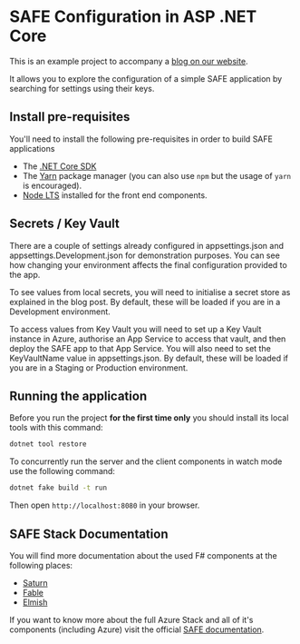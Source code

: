 # SAFE Configuration in ASP .NET Core

This is an example project to accompany a [blog on our website](https://www.compositional-it.com/news-blog/configuration-secrets-and-keyvault-with-asp-net-core/).

It allows you to explore the configuration of a simple SAFE application by searching for settings using their keys.

## Install pre-requisites

You'll need to install the following pre-requisites in order to build SAFE applications

* The [.NET Core SDK](https://www.microsoft.com/net/download)
* The [Yarn](https://yarnpkg.com/lang/en/docs/install/) package manager (you can also use `npm` but the usage of `yarn` is encouraged).
* [Node LTS](https://nodejs.org/en/download/) installed for the front end components.

## Secrets / Key Vault

There are a couple of settings already configured in appsettings.json and appsettings.Development.json for demonstration purposes. You can see how changing your environment affects the final configuration provided to the app.

To see values from local secrets, you will need to initialise a secret store as explained in the blog post. By default, these will be loaded if you are in a Development environment.

To access values from Key Vault you will need to set up a Key Vault instance in Azure, authorise an App Service to access that vault, and then deploy the SAFE app to that App Service. You will also need to set the KeyVaultName value in appsettings.json. By default, these will be loaded if you are in a Staging or Production environment.

## Running the application

Before you run the project **for the first time only** you should install its local tools with this command:

```bash
dotnet tool restore
```

To concurrently run the server and the client components in watch mode use the following command:

```bash
dotnet fake build -t run
```

Then open `http://localhost:8080` in your browser.


## SAFE Stack Documentation

You will find more documentation about the used F# components at the following places:

* [Saturn](https://saturnframework.org/docs/)
* [Fable](https://fable.io/docs/)
* [Elmish](https://elmish.github.io/elmish/)

If you want to know more about the full Azure Stack and all of it's components (including Azure) visit the official [SAFE documentation](https://safe-stack.github.io/docs/).
